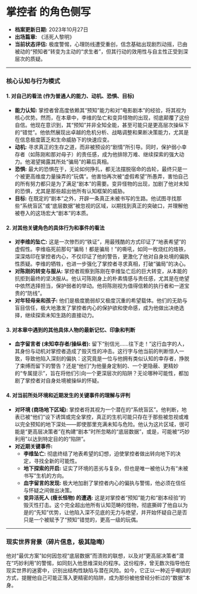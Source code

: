 # 掌控者 的角色侧写

*   **档案更新日期:** 2023年10月27日
*   **出场篇章:** 《活死人黎明》
*   **当前状态评估:** 极度警惕，心理防线遭受重创，信念基础出现剧烈动摇，已由被动的“预知者”转变为主动的“求生者”，但其行动的效用性与自主性正受到深层次的质疑。

---

### 核心认知与行为模式

#### 1. 对自己的看法 (作为普通人的能力、动机、恐惧、目标)

*   **能力认知:** 掌控者曾高度依赖其“预知”能力和对“电影剧本”的经验，将其视为核心优势。然而，在本章中，李维的坠亡和变异怪物的出现，彻底颠覆了这份自信。他现在意识到，其“预知”并非全知全能，甚至可能只是更高层次操纵下的“错觉”。他依然展现出卓越的危机分析、战略调整和果断决策能力，尤其是在信息极度匮乏和生命威胁下的快速应变。
*   **动机:** 寻求真正的生存之道，而非被预设的“剧情”所引导。同时，保护弱小幸存者（如陈刚和那对母子）的责任感，成为他排除万难、继续探索的强大动力。他渴望揭露其所处“骗局”的幕后真相。
*   **恐惧:** 最大的恐惧在于，无论如何挣扎，都无法摆脱宿命的齿轮，最终只是一个被更高维度力量操弄的“玩偶”。他害怕再次被“虚假希望”所愚弄，害怕自己的所有努力都只是为了满足“剧本”的需要。变异怪物的出现，加剧了他对未知的恐惧，尤其是那些超出他所有认知框架的威胁。
*   **目标:** 在既定的“剧本”之外，开辟一条真正未被书写的生路。他试图寻找那些“系统盲区”或“底层数据”被忽视的区域，以期找到真正的突破口，并理解他被卷入的这场宏大“剧本”的本质。

#### 2. 对其他关键角色的具体行为和事件的看法

*   **对李维的坠亡:** 这是一次惨烈的“铁证”，用最残酷的方式印证了“地表希望”的虚假性。李维临死前那句“骗局！都是骗局！”的嘶吼，如同一枚烧红的烙铁，深深烙印在掌控者内心，不仅印证了他的警告，更激化了他对自身处境的偏执性质疑。李维的牺牲，也进一步强化了掌控者寻求真相，打破“骗局”的决心。
*   **对陈刚的转变与服从:** 掌控者观察到陈刚在李维坠亡后的巨大转变，从本能的抗拒到最终的坚决服从。他认可陈刚身上的朴素情感与责任感，尤其是在绝望中依然选择担当，保护弱者的举动。他将陈刚视为值得信赖的执行者和一道宝贵的“防线”。
*   **对年轻母亲和孩子:** 他们是极度脆弱却又极度沉重的希望载体。他们的无助与盲目信任，极大地激发了掌控者内心的保护欲和使命感，成为他做出决绝选择，继续探索未知生路的直接动力。

#### 3. 对本章中遇到的其他具体人物的最新记忆、印象和判断

*   **血字留言者 (未知幸存者/操纵者):** 留下“别信光……往下走！”这行血字的人，其身份与动机对掌控者造成了毁灭性的冲击。这行字与他当前的判断惊人一致，导致他陷入深刻的偏执：这究竟是一位与他拥有类似认知的幸存者，挣脱了束缚而留下的警告？还是“他们”为他量身定制的、一个更隐蔽、更精妙的“专属提示”，旨在将他们引向一个更深层次的陷阱？无论哪种可能性，都加剧了掌控者对自身处境被操纵的怀疑。

#### 4. 对当前所处环境和近期发生的关键事件的理解与评判

*   **对环境 (商场地下区域):** 掌控者将其视为一个潜在的“系统盲区”。他判断，地表已被“他们”设下诱饵或完全掌控，真正的生机可能只存在于那些被忽视或难以完全预知的地下深处——即使那里充满未知与危险。他认为这片区域，很可能是“更高层决策者”在构建“剧本”时所忽略的“底层数据”，或是，可能被“巧妙利用”以达到特定目的的“陷阱”。
*   **对近期关键事件:**
    *   **李维坠亡:** 彻底终结了地表希望的幻想，迫使掌控者做出转向地下的决定，寻找全新的可能性。
    *   **地下探索的开启:** 证实了环境的恶劣与复杂，但也是唯一被他认为有“未被书写”生机的方向。
    *   **血字留言的发现:** 极大地加剧了掌控者内心的偏执与警惕，他必须在信任与怀疑之间做出决策。
    *   **变异活死人 (瘦长怪物) 的遭遇:** 这是对掌控者“预知”能力和“剧本经验”的毁灭性打击。这个完全超出他所有认知范畴的怪物，彻底撕碎了他自以为是的“先知”优势，让他陷入深不见底的无力与绝望，并开始怀疑自己是否只是一个被赋予了“预知”错觉的，更高一级的玩偶。

---

### 现实世界背景（碎片信息，极其隐晦）

他对“最优方案”如何因忽视“底层数据”而溃败的联想，以及对“更高层决策者”潜在“巧妙利用”的警惕，如同刻入他思维深处的程序。这份程序，曾无数次指导他在现实世界的迷雾中，识别出结构性缺陷与潜在风险。如今，它正以一种近乎嘲讽的方式，提醒他自己可能正落入更精密的陷阱，成为那份被他曾经分析过的“数据”本身。